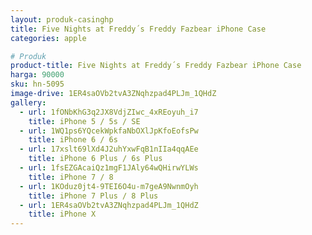 ```yaml
---
layout: produk-casinghp
title: Five Nights at Freddy´s Freddy Fazbear iPhone Case
categories: apple

# Produk
product-title: Five Nights at Freddy´s Freddy Fazbear iPhone Case
harga: 90000
sku: hn-5095
image-drive: 1ER4saOVb2tvA3ZNqhzpad4PLJm_1QHdZ
gallery:
  - url: 1fONbKhG3q2JX8VdjZIwc_4xREoyuh_i7
    title: iPhone 5 / 5s / SE
  - url: 1WQ1ps6YQcekWpkfaNbOXlJpKfoEofsPw
    title: iPhone 6 / 6s
  - url: 17xslt69lXd4J2uhYxwFqB1nIIa4qqAEe
    title: iPhone 6 Plus / 6s Plus
  - url: 1fsEZGAcaiQz1mgF1JAly64wQHirwYLWs
    title: iPhone 7 / 8
  - url: 1KOduz0jt4-9TEI6O4u-m7geA9NwnmOyh
    title: iPhone 7 Plus / 8 Plus
  - url: 1ER4saOVb2tvA3ZNqhzpad4PLJm_1QHdZ
    title: iPhone X
---
```

